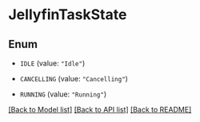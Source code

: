 # JellyfinTaskState

## Enum


* `IDLE` (value: `"Idle"`)

* `CANCELLING` (value: `"Cancelling"`)

* `RUNNING` (value: `"Running"`)


[[Back to Model list]](../README.md#documentation-for-models) [[Back to API list]](../README.md#documentation-for-api-endpoints) [[Back to README]](../README.md)


